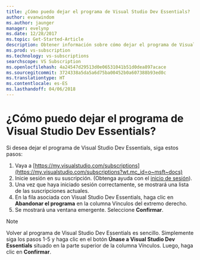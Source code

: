 ```yaml
---
title: ¿Cómo puedo dejar el programa de Visual Studio Dev Essentials? | Microsoft Docs
author: evanwindom
ms.author: jaunger
manager: evelynp
ms.date: 12/28/2017
ms.topic: Get-Started-Article
description: Obtener información sobre cómo dejar el programa de Visual Studio Dev Essentials
ms.prod: vs-subscription
ms.technology: vs-subscriptions
searchscope: VS Subscription
ms.openlocfilehash: 4a24547d29513d0e06531041b51d0dea897acace
ms.sourcegitcommit: 3724338a5da5a6d75ba00452b0a607388b93ed0c
ms.translationtype: HT
ms.contentlocale: es-ES
ms.lasthandoff: 04/06/2018
---
```

# <a name="how-do-i-leave-the-visual-studio-dev-essentials-program"></a>¿Cómo puedo dejar el programa de Visual Studio Dev Essentials? 

Si desea dejar el programa de Visual Studio Dev Essentials, siga estos pasos:

1. Vaya a [https://my.visualstudio.com/subscriptions](https://my.visualstudio.com/subscriptions?wt.mc_id=o~msft~docs)
2. Inicie sesión en su suscripción.  (Obtenga ayuda con el [inicio de sesión](/visualstudio/subscriptions/signing-in)).
3. Una vez que haya iniciado sesión correctamente, se mostrará una lista de las suscripciones actuales.
4. En la fila asociada con Visual Studio Dev Essentials, haga clic en **Abandonar el programa** en la columna Vínculos del extremo derecho.
5. Se mostrará una ventana emergente. Seleccione **Confirmar**. 

> [!NOTE]  
> Volver al programa de Visual Studio Dev Essentials es sencillo.  Simplemente siga los pasos 1-5 y haga clic en el botón **Únase a Visual Studio Dev Essentials** situado en la parte superior de la columna Vínculos. Luego, haga clic en **Confirmar**.  


